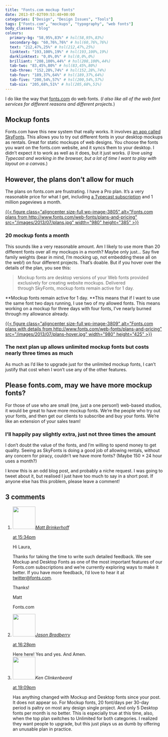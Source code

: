 ```yaml
---
title: "Fonts.com mockup fonts"
date: 2013-07-02T09:53:48+00:00
categories: ["Design", "Design Issues", "Tools"]
tags: ["Fonts.com", "mockups", "typography", "web fonts"]
body_classes: "blog"
colours:
  primary-bg: "58,95%,83%" # hsl(58,95%,83%)
  secondary-bg: "60,76%,76%" # hsl(60,76%,76%)
  text: "212,47%,25%" # hsl(212,47%,25%)
  linktext: "193,100%,19%" # hsl(193,100%,19%)
  darklinktext: "0,0%,0%" # hsl(0,0%,0%)
  brilliant: "208,100%,44%" # hsl(208,100%,44%)
  tab-two: "83,45%,80%" # hsl(83,45%,80%)
  tab-three: "152,28%,74%" # hsl(152,28%,74%)
  tab-four: "189,37%,64%" # hsl(189,37%,64%)
  tab-five: "200,54%,57%" # hsl(200,54%,57%)
  tab-six: "205,68%,51%" # hsl(205,68%,51%)
---
```


I do like the way that [fonts.com](http://www.fonts.com/) do web fonts. (*I also like all of the web font services for different reasons and different projects.*)

## Mockup fonts

Fonts.com have this new system that really works. It involves [an app called SkyFonts](https://skyfonts.com/). This allows you to try out different fonts in your desktop mockups as rentals. Great for static mockups of web designs. You choose the fonts you want on the fonts.com website, and it syncs them to your desktop. I didn’t expect it to work as well as it does, but it just works. (*I love using Typecast and working in the browser, but a lot of time I want to play with layout on a canvas.*)

## However, the plans don’t allow for much

The plans on fonts.com are frustrating. I have a Pro plan. It’s a very reasonable price for what I get, including [a Typecast subscription](http://typecast.com/) and 1 million pageviews a month.

[{{< figure class="aligncenter size-full wp-image-3805" alt="Fonts.com plans from http://www.fonts.com/web-fonts/plans-and-pricing" src="/images/2013/07/plans.jpg" width="980" height="385" >}}](http://www.fonts.com/web-fonts/plans-and-pricing)

### 20 mockup fonts a month

This sounds like a very reasonable amount. Am I likely to use more than 20 different fonts over all my mockups in a month? Maybe only just… Say five family weights (bear in mind, I’m mocking up, not embedding these all on the web!) on four different projects. That’s doable. But if you hover over the details of the plan, you see this:

> Mockup fonts are desktop versions of your Web fonts provided exclusively for creating website mockups. Delivered through SkyFonts, mockup fonts remain active for 1 day.

**Mockup fonts remain active for 1 day. **This means that if I want to use the same font two days running, I use two of my allowed fonts. This means working on a mockup for three days with four fonts, I’ve nearly burned through my allowance already.

[{{< figure class="aligncenter size-full wp-image-3809" alt="Fonts.com plans with details from http://www.fonts.com/web-fonts/plans-and-pricing" src="/images/2013/07/plans-hover.jpg" width="980" height="425" >}}](http://www.fonts.com/web-fonts/plans-and-pricing)

### The next plan up allows unlimited mockup fonts but costs nearly three times as much

As much as I’d like to upgrade just for the unlimited mockup fonts, I can’t justify that cost when I won’t use any of the other features.

## Please fonts.com, may we have more mockup fonts?

For those of use who are small (me, just a one person!) web-based studios, it would be great to have more mockup fonts. We’re the people who try out your fonts, and then get our clients to subscribe and buy your fonts. We’re like an extension of your sales team!

### I’ll happily pay slightly extra, just not three times the amount

I don’t doubt the value of the fonts, and I’m willing to spend money to get quality. Seeing as SkyFonts is doing a good job of allowing rentals, without any concern for piracy, couldn’t we have more fonts? (Maybe 150 × 24 hour uses a month?)

I know this is an odd blog post, and probably a niche request. I was going to tweet about it, but realised I just have too much to say in a short post. If anyone else has this problem, please leave a comment!

## 3 comments

<ol class="commentlist">
	<li class="comment even thread-even depth-1" id="li-comment-563">
			<div class="comment-author vcard">
			<img alt='' src='https://secure.gravatar.com/avatar/ca28449379d1e89b041811b4af23e627?s=72&amp;d=mm&amp;r=g' srcset='https://secure.gravatar.com/avatar/ca28449379d1e89b041811b4af23e627?s=144&amp;d=mm&amp;r=g 2x' class='avatar avatar-72 photo' height='72' width='72' /><cite class="fn"><a href='http://www.fonts.com' rel='external nofollow' class='url'>Matt Brinkerhoff</a></cite>
				<aside class="comment-meta commentmetadata"><p><a href="#comment-563"><time datetime="2013-07-02T15:34:57+00:00" pubdate class="published">
		 at <span class="hours">15:34pm</span></time></a></p>
	</aside>
	</div>
	<div class="comment-entry">
		Hi Laura,

Thanks for taking the time to write such detailed feedback. We see Mockup and Desktop Fonts as one of the most important features of our Fonts.com subscriptions and we’re currently exploring ways to make it better. If you have more feedback, I’d love to hear it at [twitter@fonts.com](mailto:twitter@fonts.com).

<p>Thanks!

Matt

Fonts.com</p>	</div>
</li>
	<li class="comment odd alt thread-odd thread-alt depth-1" id="li-comment-564">
			<div class="comment-author vcard">
			<img alt='' src='https://secure.gravatar.com/avatar/c083c7ffc86fab9e831990ad82033f99?s=72&amp;d=mm&amp;r=g' srcset='https://secure.gravatar.com/avatar/c083c7ffc86fab9e831990ad82033f99?s=144&amp;d=mm&amp;r=g 2x' class='avatar avatar-72 photo' height='72' width='72' /><cite class="fn"><a href='http://www.jasonbradberry.com' rel='external nofollow' class='url'>Jason Bradberry</a></cite>
				<aside class="comment-meta commentmetadata"><p><a href="#comment-564"><time datetime="2013-07-12T16:28:31+00:00" pubdate class="published">
		 at <span class="hours">16:28pm</span></time></a></p>
	</aside>
	</div>
	<div class="comment-entry">
		Here here! Yes and yes. And Amen.
	</div>
</li>
	<li class="comment even thread-even depth-1" id="li-comment-143312">
			<div class="comment-author vcard">
			<img alt='' src='https://secure.gravatar.com/avatar/51fc79b898b7953493027cc0d001ed18?s=72&amp;d=mm&amp;r=g' srcset='https://secure.gravatar.com/avatar/51fc79b898b7953493027cc0d001ed18?s=144&amp;d=mm&amp;r=g 2x' class='avatar avatar-72 photo' height='72' width='72' /><cite class="fn">Ken Clinkenbeard</cite>
				<aside class="comment-meta commentmetadata"><p><a href="#comment-143312"><time datetime="2015-11-04T19:09:07+00:00" pubdate class="published">
		 at <span class="hours">19:09pm</span></time></a></p>
	</aside>
	</div>
	<div class="comment-entry">
		Has anything changed with Mockup and Desktop fonts since your post. It does not appear so. For Mockup fonts, 20 font/days per 30-day period is paltry on most any design single project. And only 5 Desktop fonts per month is no better. This is especially true at this time, also, when the top plan switches to Unlimited for both categories. I realized they want people to upgrade, but this just plays us as dumb by offering an unusable plan in practice.
	</div>
</li>
</ol>
